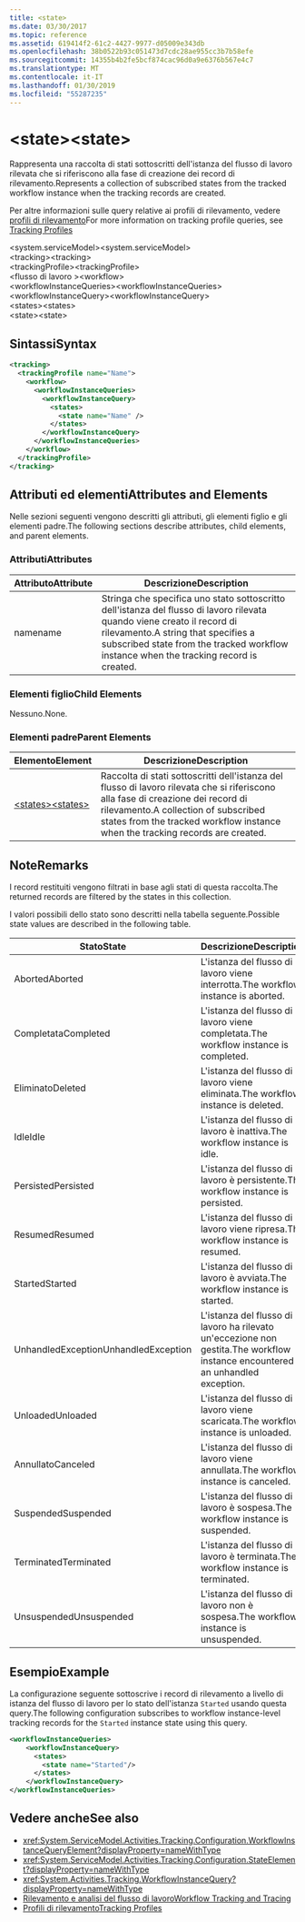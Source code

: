 ```yaml
---
title: <state>
ms.date: 03/30/2017
ms.topic: reference
ms.assetid: 619414f2-61c2-4427-9977-d05009e343db
ms.openlocfilehash: 38b0522b93c051473d7cdc28ae955cc3b7b58efe
ms.sourcegitcommit: 14355b4b2fe5bcf874cac96d0a9e6376b567e4c7
ms.translationtype: MT
ms.contentlocale: it-IT
ms.lasthandoff: 01/30/2019
ms.locfileid: "55287235"
---
```

# <a name="state"></a><span data-ttu-id="0cbe4-101">\<state></span><span class="sxs-lookup"><span data-stu-id="0cbe4-101">\<state></span></span>
<span data-ttu-id="0cbe4-102">Rappresenta una raccolta di stati sottoscritti dell'istanza del flusso di lavoro rilevata che si riferiscono alla fase di creazione dei record di rilevamento.</span><span class="sxs-lookup"><span data-stu-id="0cbe4-102">Represents a collection of subscribed states from the tracked workflow instance when the tracking records are created.</span></span>  
  
 <span data-ttu-id="0cbe4-103">Per altre informazioni sulle query relative ai profili di rilevamento, vedere [profili di rilevamento](../../../../../docs/framework/windows-workflow-foundation/tracking-profiles.md)</span><span class="sxs-lookup"><span data-stu-id="0cbe4-103">For more information on tracking profile queries, see [Tracking Profiles](../../../../../docs/framework/windows-workflow-foundation/tracking-profiles.md)</span></span>  
  
<span data-ttu-id="0cbe4-104">\<system.serviceModel></span><span class="sxs-lookup"><span data-stu-id="0cbe4-104">\<system.serviceModel></span></span>  
<span data-ttu-id="0cbe4-105">\<tracking></span><span class="sxs-lookup"><span data-stu-id="0cbe4-105">\<tracking></span></span>  
<span data-ttu-id="0cbe4-106">\<trackingProfile></span><span class="sxs-lookup"><span data-stu-id="0cbe4-106">\<trackingProfile></span></span>  
<span data-ttu-id="0cbe4-107">\<flusso di lavoro ></span><span class="sxs-lookup"><span data-stu-id="0cbe4-107">\<workflow></span></span>  
<span data-ttu-id="0cbe4-108">\<workflowInstanceQueries></span><span class="sxs-lookup"><span data-stu-id="0cbe4-108">\<workflowInstanceQueries></span></span>  
<span data-ttu-id="0cbe4-109">\<workflowInstanceQuery></span><span class="sxs-lookup"><span data-stu-id="0cbe4-109">\<workflowInstanceQuery></span></span>  
<span data-ttu-id="0cbe4-110">\<states></span><span class="sxs-lookup"><span data-stu-id="0cbe4-110">\<states></span></span>  
<span data-ttu-id="0cbe4-111">\<state></span><span class="sxs-lookup"><span data-stu-id="0cbe4-111">\<state></span></span>  
  
## <a name="syntax"></a><span data-ttu-id="0cbe4-112">Sintassi</span><span class="sxs-lookup"><span data-stu-id="0cbe4-112">Syntax</span></span>  
  
```xml  
<tracking>
  <trackingProfile name="Name">
    <workflow>
      <workflowInstanceQueries>
        <workflowInstanceQuery>
          <states>
            <state name="Name" />
          </states>
        </workflowInstanceQuery>
      </workflowInstanceQueries>
    </workflow>
  </trackingProfile>
</tracking>  
```  
  
## <a name="attributes-and-elements"></a><span data-ttu-id="0cbe4-113">Attributi ed elementi</span><span class="sxs-lookup"><span data-stu-id="0cbe4-113">Attributes and Elements</span></span>  
 <span data-ttu-id="0cbe4-114">Nelle sezioni seguenti vengono descritti gli attributi, gli elementi figlio e gli elementi padre.</span><span class="sxs-lookup"><span data-stu-id="0cbe4-114">The following sections describe attributes, child elements, and parent elements.</span></span>  
  
### <a name="attributes"></a><span data-ttu-id="0cbe4-115">Attributi</span><span class="sxs-lookup"><span data-stu-id="0cbe4-115">Attributes</span></span>  
  
|<span data-ttu-id="0cbe4-116">Attributo</span><span class="sxs-lookup"><span data-stu-id="0cbe4-116">Attribute</span></span>|<span data-ttu-id="0cbe4-117">Descrizione</span><span class="sxs-lookup"><span data-stu-id="0cbe4-117">Description</span></span>|  
|---------------|-----------------|  
|<span data-ttu-id="0cbe4-118">name</span><span class="sxs-lookup"><span data-stu-id="0cbe4-118">name</span></span>|<span data-ttu-id="0cbe4-119">Stringa che specifica uno stato sottoscritto dell'istanza del flusso di lavoro rilevata quando viene creato il record di rilevamento.</span><span class="sxs-lookup"><span data-stu-id="0cbe4-119">A string that specifies a subscribed state from the tracked workflow instance when the tracking record is created.</span></span>|  
  
### <a name="child-elements"></a><span data-ttu-id="0cbe4-120">Elementi figlio</span><span class="sxs-lookup"><span data-stu-id="0cbe4-120">Child Elements</span></span>  
 <span data-ttu-id="0cbe4-121">Nessuno.</span><span class="sxs-lookup"><span data-stu-id="0cbe4-121">None.</span></span>  
  
### <a name="parent-elements"></a><span data-ttu-id="0cbe4-122">Elementi padre</span><span class="sxs-lookup"><span data-stu-id="0cbe4-122">Parent Elements</span></span>  
  
|<span data-ttu-id="0cbe4-123">Elemento</span><span class="sxs-lookup"><span data-stu-id="0cbe4-123">Element</span></span>|<span data-ttu-id="0cbe4-124">Descrizione</span><span class="sxs-lookup"><span data-stu-id="0cbe4-124">Description</span></span>|  
|-------------|-----------------|  
|[<span data-ttu-id="0cbe4-125">\<states></span><span class="sxs-lookup"><span data-stu-id="0cbe4-125">\<states></span></span>](../../../../../docs/framework/configure-apps/file-schema/windows-workflow-foundation/states.md)|<span data-ttu-id="0cbe4-126">Raccolta di stati sottoscritti dell'istanza del flusso di lavoro rilevata che si riferiscono alla fase di creazione dei record di rilevamento.</span><span class="sxs-lookup"><span data-stu-id="0cbe4-126">A collection of subscribed states from the tracked workflow instance when the tracking records are created.</span></span>|  
  
## <a name="remarks"></a><span data-ttu-id="0cbe4-127">Note</span><span class="sxs-lookup"><span data-stu-id="0cbe4-127">Remarks</span></span>  
 <span data-ttu-id="0cbe4-128">I record restituiti vengono filtrati in base agli stati di questa raccolta.</span><span class="sxs-lookup"><span data-stu-id="0cbe4-128">The returned records are filtered by the states in this collection.</span></span>  
  
 <span data-ttu-id="0cbe4-129">I valori possibili dello stato sono descritti nella tabella seguente.</span><span class="sxs-lookup"><span data-stu-id="0cbe4-129">Possible state values are described in the following table.</span></span>  
  
|<span data-ttu-id="0cbe4-130">Stato</span><span class="sxs-lookup"><span data-stu-id="0cbe4-130">State</span></span>|<span data-ttu-id="0cbe4-131">Descrizione</span><span class="sxs-lookup"><span data-stu-id="0cbe4-131">Description</span></span>|  
|-----------|-----------------|  
|<span data-ttu-id="0cbe4-132">Aborted</span><span class="sxs-lookup"><span data-stu-id="0cbe4-132">Aborted</span></span>|<span data-ttu-id="0cbe4-133">L'istanza del flusso di lavoro viene interrotta.</span><span class="sxs-lookup"><span data-stu-id="0cbe4-133">The workflow instance is aborted.</span></span>|  
|<span data-ttu-id="0cbe4-134">Completata</span><span class="sxs-lookup"><span data-stu-id="0cbe4-134">Completed</span></span>|<span data-ttu-id="0cbe4-135">L'istanza del flusso di lavoro viene completata.</span><span class="sxs-lookup"><span data-stu-id="0cbe4-135">The workflow instance is completed.</span></span>|  
|<span data-ttu-id="0cbe4-136">Eliminato</span><span class="sxs-lookup"><span data-stu-id="0cbe4-136">Deleted</span></span>|<span data-ttu-id="0cbe4-137">L'istanza del flusso di lavoro viene eliminata.</span><span class="sxs-lookup"><span data-stu-id="0cbe4-137">The workflow instance is deleted.</span></span>|  
|<span data-ttu-id="0cbe4-138">Idle</span><span class="sxs-lookup"><span data-stu-id="0cbe4-138">Idle</span></span>|<span data-ttu-id="0cbe4-139">L'istanza del flusso di lavoro è inattiva.</span><span class="sxs-lookup"><span data-stu-id="0cbe4-139">The workflow instance is idle.</span></span>|  
|<span data-ttu-id="0cbe4-140">Persisted</span><span class="sxs-lookup"><span data-stu-id="0cbe4-140">Persisted</span></span>|<span data-ttu-id="0cbe4-141">L'istanza del flusso di lavoro è persistente.</span><span class="sxs-lookup"><span data-stu-id="0cbe4-141">The workflow instance is persisted.</span></span>|  
|<span data-ttu-id="0cbe4-142">Resumed</span><span class="sxs-lookup"><span data-stu-id="0cbe4-142">Resumed</span></span>|<span data-ttu-id="0cbe4-143">L'istanza del flusso di lavoro viene ripresa.</span><span class="sxs-lookup"><span data-stu-id="0cbe4-143">The workflow instance is resumed.</span></span>|  
|<span data-ttu-id="0cbe4-144">Started</span><span class="sxs-lookup"><span data-stu-id="0cbe4-144">Started</span></span>|<span data-ttu-id="0cbe4-145">L'istanza del flusso di lavoro è avviata.</span><span class="sxs-lookup"><span data-stu-id="0cbe4-145">The workflow instance is started.</span></span>|  
|<span data-ttu-id="0cbe4-146">UnhandledException</span><span class="sxs-lookup"><span data-stu-id="0cbe4-146">UnhandledException</span></span>|<span data-ttu-id="0cbe4-147">L'istanza del flusso di lavoro ha rilevato un'eccezione non gestita.</span><span class="sxs-lookup"><span data-stu-id="0cbe4-147">The workflow instance encountered an unhandled exception.</span></span>|  
|<span data-ttu-id="0cbe4-148">Unloaded</span><span class="sxs-lookup"><span data-stu-id="0cbe4-148">Unloaded</span></span>|<span data-ttu-id="0cbe4-149">L'istanza del flusso di lavoro viene scaricata.</span><span class="sxs-lookup"><span data-stu-id="0cbe4-149">The workflow instance is unloaded.</span></span>|  
|<span data-ttu-id="0cbe4-150">Annullato</span><span class="sxs-lookup"><span data-stu-id="0cbe4-150">Canceled</span></span>|<span data-ttu-id="0cbe4-151">L'istanza del flusso di lavoro viene annullata.</span><span class="sxs-lookup"><span data-stu-id="0cbe4-151">The workflow instance is canceled.</span></span>|  
|<span data-ttu-id="0cbe4-152">Suspended</span><span class="sxs-lookup"><span data-stu-id="0cbe4-152">Suspended</span></span>|<span data-ttu-id="0cbe4-153">L'istanza del flusso di lavoro è sospesa.</span><span class="sxs-lookup"><span data-stu-id="0cbe4-153">The workflow instance is suspended.</span></span>|  
|<span data-ttu-id="0cbe4-154">Terminated</span><span class="sxs-lookup"><span data-stu-id="0cbe4-154">Terminated</span></span>|<span data-ttu-id="0cbe4-155">L'istanza del flusso di lavoro è terminata.</span><span class="sxs-lookup"><span data-stu-id="0cbe4-155">The workflow instance is terminated.</span></span>|  
|<span data-ttu-id="0cbe4-156">Unsuspended</span><span class="sxs-lookup"><span data-stu-id="0cbe4-156">Unsuspended</span></span>|<span data-ttu-id="0cbe4-157">L'istanza del flusso di lavoro non è sospesa.</span><span class="sxs-lookup"><span data-stu-id="0cbe4-157">The workflow instance is unsuspended.</span></span>|  
  
## <a name="example"></a><span data-ttu-id="0cbe4-158">Esempio</span><span class="sxs-lookup"><span data-stu-id="0cbe4-158">Example</span></span>  
 <span data-ttu-id="0cbe4-159">La configurazione seguente sottoscrive i record di rilevamento a livello di istanza del flusso di lavoro per lo stato dell'istanza `Started` usando questa query.</span><span class="sxs-lookup"><span data-stu-id="0cbe4-159">The following configuration subscribes to workflow instance-level tracking records for the `Started` instance state using this query.</span></span>  
  
```xml  
<workflowInstanceQueries>  
    <workflowInstanceQuery>  
      <states>  
        <state name="Started"/>  
      </states>  
    </workflowInstanceQuery>  
</workflowInstanceQueries>  
```  
  
## <a name="see-also"></a><span data-ttu-id="0cbe4-160">Vedere anche</span><span class="sxs-lookup"><span data-stu-id="0cbe4-160">See also</span></span>
- <xref:System.ServiceModel.Activities.Tracking.Configuration.WorkflowInstanceQueryElement?displayProperty=nameWithType>
- <xref:System.ServiceModel.Activities.Tracking.Configuration.StateElement?displayProperty=nameWithType>
- <xref:System.Activities.Tracking.WorkflowInstanceQuery?displayProperty=nameWithType>
- [<span data-ttu-id="0cbe4-161">Rilevamento e analisi del flusso di lavoro</span><span class="sxs-lookup"><span data-stu-id="0cbe4-161">Workflow Tracking and Tracing</span></span>](../../../../../docs/framework/windows-workflow-foundation/workflow-tracking-and-tracing.md)
- [<span data-ttu-id="0cbe4-162">Profili di rilevamento</span><span class="sxs-lookup"><span data-stu-id="0cbe4-162">Tracking Profiles</span></span>](../../../../../docs/framework/windows-workflow-foundation/tracking-profiles.md)
